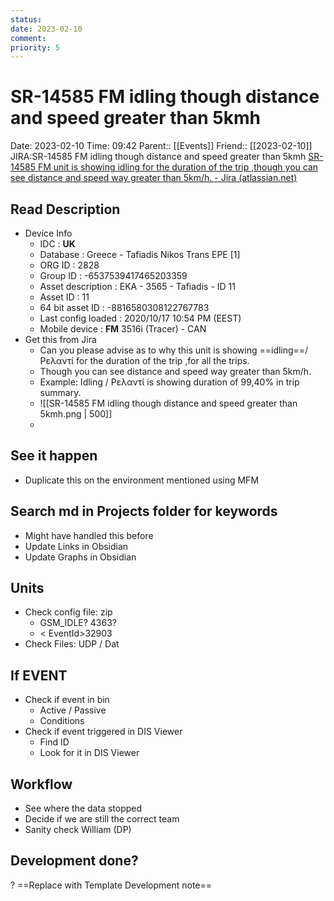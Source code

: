 ```yaml
---
status: 
date: 2023-02-10
comment: 
priority: 5
---
```


# SR-14585 FM idling though distance and speed greater than 5kmh

Date: 2023-02-10 Time: 09:42
Parent:: [[Events]]
Friend:: [[2023-02-10]]
JIRA:SR-14585 FM idling though distance and speed greater than 5kmh
[SR-14585 FM unit is showing idling for the duration of the trip ,though you can see distance and speed way greater than 5km/h. - Jira (atlassian.net)](https://csojiramixtelematics.atlassian.net/browse/SR-14585)

## Read Description

- Device Info
	- IDC : **UK**
	- Database : Greece - Tafiadis Nikos Trans EPE [1]
	- ORG ID : 2828
	- Group ID : -6537539417465203359
	- Asset description : EKA - 3565 - Tafiadis - ID 11
	- Asset ID : 11
	- 64 bit asset ID : -8816580308122767783
	- Last config loaded : 2020/10/17 10:54 PM (EEST)
	- Mobile device : **FM** 3516i (Tracer) - CAN
- Get this from Jira
	- Can you please advise as to why this unit is showing ==idling==/ Ρελαντί  for the duration of the trip ,for  all the trips.
	- Though you can see distance and speed way greater than 5km/h.
	- Example: Idling / Ρελαντί is showing duration of 99,40% in trip summary.
	- ![[SR-14585 FM idling though distance and speed greater than 5kmh.png | 500]]
	- 


## See it happen

- Duplicate this on the environment mentioned using MFM

## Search md in Projects folder for keywords

- Might have handled this before
- Update Links in Obsidian
- Update Graphs in Obsidian

## Units

- Check config file: zip
	- GSM_IDLE? 4363?
	- < EventId>32903</EventId>
- Check Files: UDP / Dat


## If EVENT

- Check if event in bin
	- Active / Passive
	- Conditions
- Check if event triggered in DIS Viewer
	- Find ID
	- Look for it in DIS Viewer

## Workflow

- See where the data stopped
- Decide if we are still the correct team
- Sanity check William (DP)

## Development done?

? ==Replace with Template Development note==

